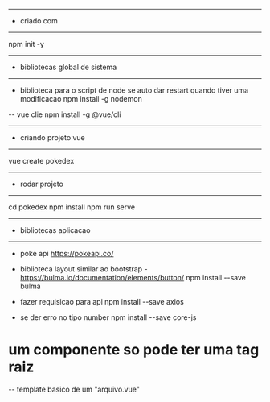 --- ---------------------------------------------------
- criado com
--- ---------------------------------------------------
npm init -y

--- ---------------------------------------------------
- bibliotecas global de sistema
--- ---------------------------------------------------
- biblioteca para o script de node se auto dar restart quando tiver uma modificacao
 npm install -g nodemon 
  
 -- vue clie
 npm install -g @vue/cli
 
 --- ---------------------------------------------------
 - criando projeto vue
 --- ---------------------------------------------------
vue create pokedex

 --- ---------------------------------------------------
 - rodar projeto
 --- ---------------------------------------------------
cd pokedex
npm install
npm run serve

 --- ---------------------------------------------------
 - bibliotecas aplicacao
 --- ---------------------------------------------------

- poke api  https://pokeapi.co/
- biblioteca layout similar ao bootstrap - https://bulma.io/documentation/elements/button/ 
npm install --save bulma
 
- fazer requisicao para api
npm install --save axios
 
- se der erro no tipo number
 npm install --save core-js

 


# um componente so pode ter uma tag raiz

-- template basico de um "arquivo.vue"
<template>
    <div>
        
    </div>
</template>

<script>
    export default {
        
    }
</script>

<style>
    
</style>